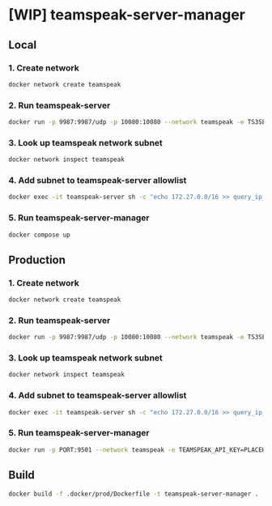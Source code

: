 # [WIP] teamspeak-server-manager

## Local

### 1. Create network

```bash
docker network create teamspeak
```

### 2. Run teamspeak-server

```bash
docker run -p 9987:9987/udp -p 10080:10080 --network teamspeak -e TS3SERVER_LICENSE=accept -e TS3SERVER_QUERY_PROTOCOLS=http --name teamspeak-server teamspeak:3.13
```

### 3. Look up teamspeak network subnet

```bash
docker network inspect teamspeak
```

### 4. Add subnet to teamspeak-server allowlist

```bash
docker exec -it teamspeak-server sh -c "echo 172.27.0.0/16 >> query_ip_allowlist.txt"
```

### 5. Run teamspeak-server-manager

```bash
docker compose up
```

## Production

### 1. Create network

```bash
docker network create teamspeak
```

### 2. Run teamspeak-server

```bash
docker run -p 9987:9987/udp -p 10080:10080 --network teamspeak -e TS3SERVER_LICENSE=accept -e TS3SERVER_QUERY_PROTOCOLS=http --name teamspeak-server teamspeak:3.13
```

### 3. Look up teamspeak network subnet

```bash
docker network inspect teamspeak
```

### 4. Add subnet to teamspeak-server allowlist

```bash
docker exec -it teamspeak-server sh -c "echo 172.27.0.0/16 >> query_ip_allowlist.txt"
```

### 5. Run teamspeak-server-manager

```bash
docker run -p PORT:9501 --network teamspeak -e TEAMSPEAK_API_KEY=PLACEHOLDER -e DISCORD_WEBHOOK=PLACEHOLDER --name teamspeak-server-manager teamspeak-server-manager:latest
```

## Build

```bash
docker build -f .docker/prod/Dockerfile -t teamspeak-server-manager .
```
